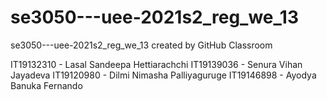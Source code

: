 # se3050---uee-2021s2_reg_we_13
se3050---uee-2021s2_reg_we_13 created by GitHub Classroom

IT19132310 - Lasal Sandeepa Hettiarachchi
IT19139036 - Senura Vihan Jayadeva
IT19120980 - Dilmi Nimasha Palliyaguruge
IT19146898 - Ayodya Banuka Fernando
